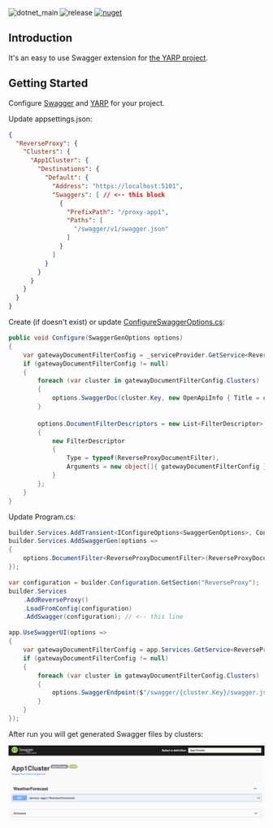 ![dotnet_main](https://github.com/andreytreyt/yarp-swagger/actions/workflows/dotnet.yml/badge.svg?branch=main)
![release](https://github.com/andreytreyt/yarp-swagger/actions/workflows/release.yml/badge.svg)
[![nuget](https://img.shields.io/nuget/v/Treyt.Yarp.ReverseProxy.Swagger)](https://www.nuget.org/packages/Treyt.Yarp.ReverseProxy.Swagger/)

## Introduction

It's an easy to use Swagger extension for [the YARP project](https://github.com/microsoft/reverse-proxy).

## Getting Started

Configure [Swagger](https://learn.microsoft.com/en-us/aspnet/core/tutorials/getting-started-with-swashbuckle) and [YARP](https://microsoft.github.io/reverse-proxy/articles/getting-started.html) for your project.

Update appsettings.json:

```json lines
{
  "ReverseProxy": {
    "Clusters": {
      "App1Cluster": {
        "Destinations": {
          "Default": {
            "Address": "https://localhost:5101",
            "Swaggers": [ // <-- this block
              {
                "PrefixPath": "/proxy-app1",
                "Paths": [
                  "/swagger/v1/swagger.json"
                ]
              }
            ]
          }
        }
      }
    }
  }
}
```

Create (if doesn't exist) or update [ConfigureSwaggerOptions.cs](sample/Yarp/ConfigureSwaggerOptions.cs):

```csharp
public void Configure(SwaggerGenOptions options)
{
    var gatewayDocumentFilterConfig = _serviceProvider.GetService<ReverseProxyDocumentFilterConfig>();
    if (gatewayDocumentFilterConfig != null)
    {
        foreach (var cluster in gatewayDocumentFilterConfig.Clusters)
        {
            options.SwaggerDoc(cluster.Key, new OpenApiInfo { Title = cluster.Key, Version = cluster.Key });
        }
            
        options.DocumentFilterDescriptors = new List<FilterDescriptor>
        {
            new FilterDescriptor
            {
                Type = typeof(ReverseProxyDocumentFilter),
                Arguments = new object[]{ gatewayDocumentFilterConfig }
            }
        };
    }
}
```

Update Program.cs:

```csharp
builder.Services.AddTransient<IConfigureOptions<SwaggerGenOptions>, ConfigureSwaggerOptions>();
builder.Services.AddSwaggerGen(options =>
{
    options.DocumentFilter<ReverseProxyDocumentFilter>(ReverseProxyDocumentFilterConfig.Empty);
});
```

```csharp
var configuration = builder.Configuration.GetSection("ReverseProxy");
builder.Services
    .AddReverseProxy()
    .LoadFromConfig(configuration)
    .AddSwagger(configuration); // <-- this line
```

```csharp
app.UseSwaggerUI(options =>
{
    var gatewayDocumentFilterConfig = app.Services.GetService<ReverseProxyDocumentFilterConfig>();
    if (gatewayDocumentFilterConfig != null)
    {
        foreach (var cluster in gatewayDocumentFilterConfig.Clusters)
        {
            options.SwaggerEndpoint($"/swagger/{cluster.Key}/swagger.json", cluster.Key);
        }
    }
});
```

After run you will get generated Swagger files by clusters:

![](README.png)
